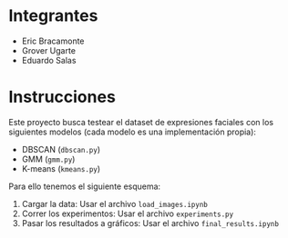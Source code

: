 
# Integrantes 

- Eric Bracamonte 
- Grover Ugarte  
- Eduardo Salas


# Instrucciones

Este proyecto busca testear el dataset de expresiones faciales con los siguientes modelos (cada modelo es una implementación propia): 

- DBSCAN (```dbscan.py```)
- GMM (```gmm.py```)
- K-means (```kmeans.py```)

Para ello tenemos el siguiente esquema:

1) Cargar la data: Usar el archivo ```load_images.ipynb```
2) Correr los experimentos: Usar el archivo ```experiments.py```
3) Pasar los resultados a gráficos: Usar el archivo ```final_results.ipynb```







